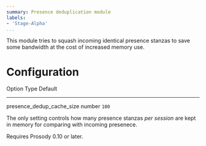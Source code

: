 ```yaml
---
summary: Presence deduplication module
labels:
- 'Stage-Alpha'
...
```


This module tries to squash incoming identical presence stanzas to save
some bandwidth at the cost of increased memory use.

Configuration
=============

  Option                         Type     Default
  ------------------------------ -------- ---------
  presence\_dedup\_cache\_size   number   `100`

The only setting controls how many presence stanzas *per session* are
kept in memory for comparing with incoming presenece.

Requires Prosody 0.10 or later.
